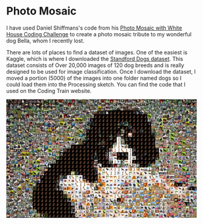 # Photo Mosaic

I have used Daniel Shiffmans's code from his [Photo Mosaic with White House Coding Challenge](https://thecodingtrain.com/challenges/49-photo-mosaic-with-white-house-social-media-images)
to create a photo mosaic tribute to my wonderful dog Bella, whom I recently lost.

There are lots of places to find a dataset of images.  One of the easiest is Kaggle, which is where I downloaded the [Standford Dogs dataset](https://www.kaggle.com/datasets/jessicali9530/stanford-dogs-dataset).  This dataset consists of Over 20,000 images of 120 dog breeds and is really designed to be used for image classification.  Once I download the dataset, I moved a portion (5000) of the images into one folder named dogs so I could load them into the Processing sketch.  You can find the code that I used on the Coding Train website.


![](assets/bella.png)